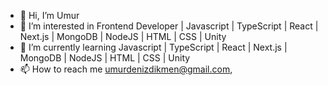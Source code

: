 - 👋 Hi, I’m Umur
- 👀 I’m interested in Frontend Developer | Javascript | TypeScript | React | Next.js | MongoDB | NodeJS | HTML | CSS | Unity
- 🌱 I’m currently learning Javascript | TypeScript | React | Next.js | MongoDB | NodeJS | HTML | CSS | Unity
- 📫 How to reach me umurdenizdikmen@gmail.com,



<!---
UmurDenizDikmen/UmurDenizDikmen is a ✨ special ✨ repository because its `README.md` (this file) appears on your GitHub profile.
You can click the Preview link to take a look at your changes.
--->
